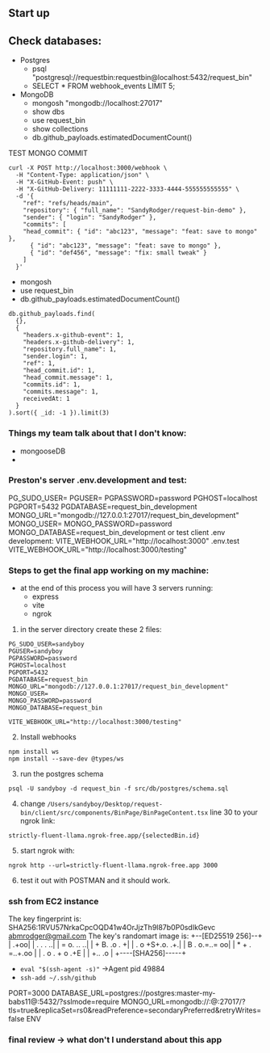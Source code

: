 ## Start up

## Check databases:

- Postgres
  - psql "postgresql://requestbin:requestbin@localhost:5432/request_bin"
  - SELECT * FROM webhook_events LIMIT 5;
- MongoDB
  - mongosh "mongodb://localhost:27017"
  - show dbs
  - use request_bin
  - show collections
  - db.github_payloads.estimatedDocumentCount()

TEST MONGO COMMIT
```
curl -X POST http://localhost:3000/webhook \
  -H "Content-Type: application/json" \
  -H "X-GitHub-Event: push" \
  -H "X-GitHub-Delivery: 11111111-2222-3333-4444-555555555555" \
  -d '{
    "ref": "refs/heads/main",
    "repository": { "full_name": "SandyRodger/request-bin-demo" },
    "sender": { "login": "SandyRodger" },
    "commits": [
    "head_commit": { "id": "abc123", "message": "feat: save to mongo" },
      { "id": "abc123", "message": "feat: save to mongo" },
      { "id": "def456", "message": "fix: small tweak" }
    ]
  }'
```
- mongosh
- use request_bin
- db.github_payloads.estimatedDocumentCount()
```
db.github_payloads.find(
  {},
  {
    "headers.x-github-event": 1,
    "headers.x-github-delivery": 1,
    "repository.full_name": 1,
    "sender.login": 1,
    "ref": 1,
    "head_commit.id": 1,
    "head_commit.message": 1,
    "commits.id": 1,
    "commits.message": 1,
    receivedAt: 1
  }
).sort({ _id: -1 }).limit(3)
```

### Things my team talk about that I don't know:

- mongooseDB
- 

### Preston's server .env.development and test:

PG_SUDO_USER=
PGUSER=
PGPASSWORD=password
PGHOST=localhost
PGPORT=5432
PGDATABASE=request_bin_development
MONGO_URL="mongodb://127.0.0.1:27017/request_bin_development"
MONGO_USER=
MONGO_PASSWORD=password
MONGO_DATABASE=request_bin_development or test
client .env development:
VITE_WEBHOOK_URL="http://localhost:3000"
.env.test
VITE_WEBHOOK_URL="http://localhost:3000/testing"

### Steps to get the final app working on my machine:

- at the end of this process you will have 3 servers running:
  - express
  - vite
  - ngrok

1. in the server directory create these 2 files:

```.env.development
PG_SUDO_USER=sandyboy
PGUSER=sandyboy
PGPASSWORD=password
PGHOST=localhost
PGPORT=5432
PGDATABASE=request_bin
MONGO_URL="mongodb://127.0.0.1:27017/request_bin_development"
MONGO_USER=
MONGO_PASSWORD=password
MONGO_DATABASE=request_bin
```

```.env.test
VITE_WEBHOOK_URL="http://localhost:3000/testing"
```

2. Install webhooks

```
npm install ws
npm install --save-dev @types/ws
```

3. run the postgres schema

```
psql -U sandyboy -d request_bin -f src/db/postgres/schema.sql
```

4. change `/Users/sandyboy/Desktop/request-bin/client/src/components/BinPage/BinPageContent.tsx` line 30 to your ngrok link:

`strictly-fluent-llama.ngrok-free.app/{selectedBin.id}`

5. start ngrok with:

`ngrok http --url=strictly-fluent-llama.ngrok-free.app 3000`

6. test it out with POSTMAN and it should work.


### ssh from EC2 instance

The key fingerprint is:
SHA256:1RVU57NrkaCpcOQD41w4OrJjzTh9l87b0P0sdIkGevc abmrodger@gmail.com
The key's randomart image is:
+--[ED25519 256]--+
|             .+oo|
|        .  . . ..|
|       = o. .. ..|
|      + B. .o . +|
|   . o +S+.o. .+.|
|    B . o.=..= oo|
|   * + . =..+.oo |
|  . o . + o  .+E |
|         +..  .o |
+----[SHA256]-----+

- `eval "$(ssh-agent -s)"` ->Agent pid 49884
- `ssh-add ~/.ssh/github`

PORT=3000
DATABASE_URL=postgres://postgres:master-my-babs11@<rds-endpoint>:5432/<db>?sslmode=require
MONGO_URL=mongodb://<user>:<pass>@<docdb-endpoint>:27017/<db>?tls=true&replicaSet=rs0&readPreference=secondaryPreferred&retryWrites=false
ENV

### final review -> what don't I understand about this app

